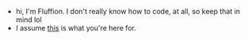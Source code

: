 - hi, I'm Fluffion. I don't really know how to code, at all, so keep that in mind lol
- I assume <a href="https://fluff.zip">this</a> is what you're here for.
